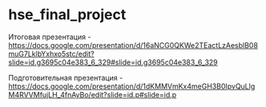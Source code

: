 # hse_final_project

Итоговая презентация - https://docs.google.com/presentation/d/16aNCG0QKWe2TEactLzAesblB08muG7LklbYxhxo5stc/edit?slide=id.g3695c04e383_6_329#slide=id.g3695c04e383_6_329 

Подготовительная презентация - https://docs.google.com/presentation/d/1dKMMVmKx4meGH3B0IpvQuLlgM4RVVMfujLH_4fnAyBo/edit?slide=id.p#slide=id.p



